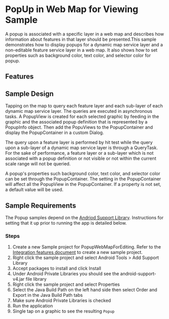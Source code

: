 # PopUp in Web Map for Viewing Sample
A popup is associated with a specific layer in a web map and describes how information about features in that layer should be presented.This sample demonstrates how to display popups for a dynamic map service layer and a non-editable feature service layer in a web map. It also shows how to set properties such as background color, text color, and selector color for popup. 

## Features

## Sample Design 
Tapping on the map to query each feature layer and each sub-layer of each dynamic map service layer. The queries are executed in asynchronous tasks. A PopupView is created for each selected graphic by feeding in the graphic and the associated popup definition that is represented by a PopupInfo object. Then add the PopuViews to the PopupContainer and display the PopupContainer in a custom Dialog.

The query upon a feature layer is performed by hit test while the query upon a sub-layer of a dynamic map service layer is through a QueryTask. For the sake of performance, a feature layer or a sub-layer which is not associated with a popup definition or not visible or not within the current scale range will not be queried.

A popup's properties such background color, text color, and selector color can be set through the PopupContainer. The setting in the PopupContainer will affect all the PopupView in the PopupContainer. If a property is not set, a default value will be used.

## Sample Requirements
The Popup samples depend on the [Andriod Support Library](https://developer.android.com/tools/support-library/index.html). Instructions for setting that it up prior to running the app is detailed below. 

### Steps
 1. Create a new Sample project for PopupWebMapForEditing. Refer to the [Integration features document](https://developers.arcgis.com/en/android/guide/integration-features.htm#ESRI_SECTION1_162634B4429843789DA0311F52908566) to create a new sample project.
 2. Right click the sample project and select Android Tools > Add Support Library
 3. Accept packages to install and click Install
 4. Under Android Private Libraries you should see the android-support-v4.jar file library
 5. Right click the sample project and select Properties
 6. Select the Java Build Path on the left hand side then select Order and Export in the Java Build Path tabs
 7. Make sure Android Private Libraries is checked
 8. Run the application
 9. Single tap on a graphic to see the resulting ```Popup```
